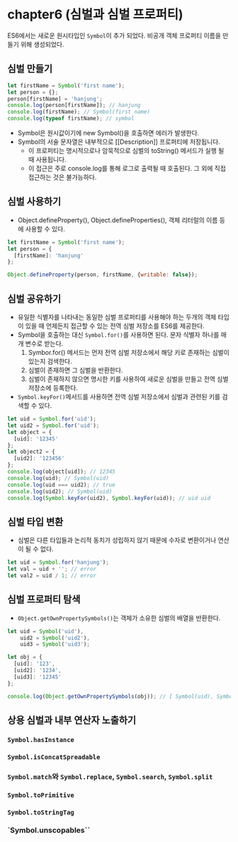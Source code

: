 # chapter6 (심벌과 심벌 프로퍼티)

ES6에서는 새로운 원시타입인 `Symbol`이 추가 되었다. 비공개 객체 프로퍼티 이름을 만들기 위해 생성되었다.

## 심벌 만들기

```js
let firstName = Symbol('first name');
let person = {};
person[firstName] = 'hanjung';
console.log(person[firstName]); // hanjung
console.log(firstName); // Symbol(first name)
console.log(typeof firstName); // symbol
```

* Symbol은 원시값이기에 new Symbol()을 호출하면 에러가 발생한다.
* Symbol의 서술 문자열은 내부적으로 [[Description]] 프로퍼티에 저장됩니다.
  * 이 프로퍼티는 명시적으로나 암묵적으로 심벌의 toString() 메서드가 실행 될 때 사용됩니다.
  * 이 접근은 주로 console.log를 통해 로그로 출력될 때 호출된다. 그 외에 직접 접근하는 것은 불가능하다.

## 심벌 사용하기

* Object.defineProperty(), Object.defineProperties(), 객체 리터럴의 이름 등에 사용할 수 있다.

```js
let firstName = Symbol('first name');
let person = {
  [firstName]: 'hanjung'
};

Object.defineProperty(person, firstName, {writable: false});
```

## 심벌 공유하기

* 유일한 식별자를 나타내는 동일한 심벌 프로퍼티를 사용해야 하는 두개의 객체 타입이 있을 때 언제든지 접근할 수 있는 전역 심벌 저장소를 ES6를 제공한다.
* Symbol을 호출하는 대신 `Symbol.for()`를 사용하면 된다. 문자 식별자 하나를 매개 변수로 받는다.
    1. Symbor.for() 메서드는 먼저 전역 심벌 저장소에서 해당 키로 존재하는 심벌이 있는지 검색한다.
    2. 심벌이 존재하면 그 심벌을 반환한다.
    3. 심벌이 존재하지 않으면 명시한 키를 사용하여 새로운 심벌을 만들고 전역 심벌 저장소에 등록한다.
* `Symbol.keyFor()`메서드를 사용하면 전역 심벌 저장소에서 심벌과 관련된 키를 검색할 수 있다.

```js
let uid = Symbol.for('uid');
let uid2 = Symbol.for('uid');
let object = {
  [uid]: '12345' 
};
let object2 = {
  [uid2]: '123456'
};
console.log(object[uid]); // 12345
console.log(uid); // Symbol(uid)
console.log(uid === uid2); // true
console.log(uid2); // Symbol(uid)
console.log(Symbol.keyFor(uid2), Symbol.keyFor(uid)); // uid uid
```

## 심벌 타입 변환

* 심벌은 다른 타입들과 논리적 동치가 성립하지 않기 때문에 수자로 변환이거나 연산이 될 수 없다.

```js
let uid = Symbol.for('hanjung');
let val = uid + ''; // error
let val2 = uid / 1; // error
```

## 심벌 프로퍼티 탐색

* `Object.getOwnPropertySymbols()`는 객체가 소유한 심벌의 배열을 반환한다.

```js
let uid = Symbol('uid'),
    uid2 = Symbol('uid2'),
    uid3 = Symbol('uid3');

let obj = {
  [uid]: '123',
  [uid2]: '1234',
  [uid3]: '12345'
};

console.log(Object.getOwnPropertySymbols(obj)); // [ Symbol(uid), Symbol(uid2), Symbol(uid3) ]
```

## 상용 심벌과 내부 연산자 노출하기

### `Symbol.hasInstance`

### `Symbol.isConcatSpreadable`

### `Symbol.match`와 `Symbol.replace`, `Symbol.search`, `Symbol.split`

### `Symbol.toPrimitive`

### `Symbol.toStringTag`

### `Symbol.unscopables``

